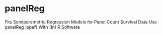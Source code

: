 # panelReg
Fits Semiparametric Regression Models for Panel Count Survival Data Use panelReg (spef) With (In) R Software

